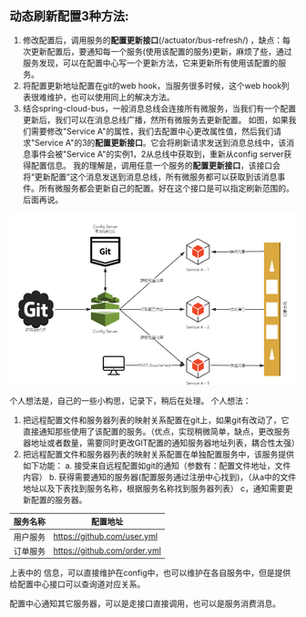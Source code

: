## 动态刷新配置3种方法:
1. 修改配置后，调用服务的**配置更新接口**(/actuator/bus-refresh/) ，缺点：每次更新配置后，要通知每一个服务(使用该配置的服务)更新，麻烦了些，通过服务发现，可以在配置中心写一个更新方法，它来更新所有使用该配置的服务。
2. 将配置更新地址配置在git的web hook，当服务很多时候，这个web hook列表很难维护，也可以使用同上的解决方法。
3. 结合spring-cloud-bus，一般消息总线会连接所有微服务，当我们有一个配置更新后，我们可以在消息总线广播，然所有微服务去更新配置。
如图，如果我们需要修改"Service A"的属性，我们去配置中心更改属性值，然后我们请求"Service A"的3的**配置更新接口**。它会将刷新请求发送到消息总线中，该消息事件会被"Service A"的实例1，2从总线中获取到，重新从config server获得配置信息。
我的理解是，调用任意一个服务的**配置更新接口**，该接口会将“更新配置”这个消息发送到消息总线，所有微服务都可以获取到该消息事件。所有微服务都会更新自己的配置。好在这个接口是可以指定刷新范围的。后面再说。

![配置中心整合Spring Cloud Bus](https://github.com/coldbloodanimal/dairy/blob/master/study/springcloud/resources/spring-cloud-config-bus.jpg)

个人想法是，自己的一些小构思，记录下，稍后在处理。
个人想法：
1. 把远程配置文件和服务器列表的映射关系配置在git上，如果git有改动了，它直接通知那些使用了该配置的服务。（优点，实现稍微简单，缺点，更改服务器地址或者数量，需要同时更改GIT配置的通知服务器地址列表，耦合性太强）
2. 把远程配置文件和服务器列表的映射关系配置在单独配置服务中，该服务提供如下功能：
a. 接受来自远程配置如git的通知（参数有：配置文件地址，文件内容）
b. 获得需要通知的服务器(配置服务通过注册中心找到)，（从a中的文件地址以及下表找到服务名称，根据服务名称找到服务器列表）
c，通知需要更新配置的服务器。

服务名称 | 配置地址
---- | ---
用户服务 | https://github.com/user.yml
订单服务 | https://github.com/order.yml

上表中的 信息，可以直接维护在config中，也可以维护在各自服务中，但是提供给配置中心接口可以查询道对应关系。

配置中心通知其它服务器，可以是走接口直接调用，也可以是服务消费消息。

